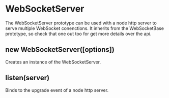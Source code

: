 # WebSocketServer
The WebSocketServer prototype can be used with a node http server to serve multiple WebSocket conenctions.
It inherits from the WebSocketBase prototype, so check that one out too for get more details over the api.

## new WebSocketServer([options])
Creates an instance of the WebSocketServer.

## listen(server)
Binds to the upgrade event of a node http server.
